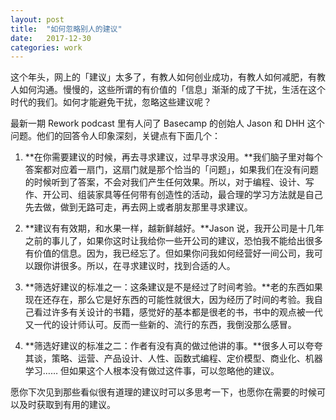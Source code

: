 ```yaml
---
layout: post
title:  "如何忽略别人的建议"
date:   2017-12-30
categories: work
---
```


这个年头，网上的「建议」太多了，有教人如何创业成功，有教人如何减肥，有教人如何沟通。慢慢的，这些所谓的有价值的「信息」渐渐的成了干扰，生活在这个时代的我们。如何才能避免干扰，忽略这些建议呢？

最新一期 Rework podcast 里有人问了 Basecamp 的创始人 Jason 和 DHH 这个问题。他们的回答令人印象深刻，关键点有下面几个：

1. **在你需要建议的时候，再去寻求建议，过早寻求没用。**我们脑子里对每个答案都对应着一扇门，这扇门就是那个恰当的「问题」，如果我们在没有问题的时候听到了答案，不会对我们产生任何效果。所以，对于编程、设计、写作、开公司、组装家具等任何带有创造性的活动，最合理的学习方法就是自己先去做，做到无路可走，再去网上或者朋友那里寻求建议。

2. **建议有有效期，和水果一样，越新鲜越好。**Jason 说，我开公司是十几年之前的事儿了，如果你这时让我给你一些开公司的建议，恐怕我不能给出很多有价值的信息。因为，我已经忘了。但如果你问我如何经营好一间公司，我可以跟你讲很多。所以，在寻求建议时，找到合适的人。

3. **筛选好建议的标准之一：这条建议是不是经过了时间考验。**老的东西如果现在还存在，那么它是好东西的可能性就很大，因为经历了时间的考验。我自己看过许多有关设计的书籍，感觉好的基本都是很老的书，书中的观点被一代又一代的设计师认可。反而一些新的、流行的东西，我倒没那么感冒。

4. **筛选好建议的标准之二：作者有没有真的做过他讲的事。**很多人可以夸夸其谈，策略、运营、产品设计、人性、函数式编程、定价模型、商业化、机器学习…… 但如果这个人根本没有做过这件事，可以忽略他的建议。

愿你下次见到那些看似很有道理的建议时可以多思考一下，也愿你在需要的时候可以及时获取到有用的建议。